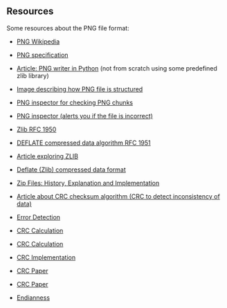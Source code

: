 ## Resources
Some resources about the PNG file format:
- <a href="https://en.wikipedia.org/wiki/PNG#File_format">PNG Wikipedia</a>
- <a href="http://www.libpng.org/pub/png/spec/1.2/PNG-Contents.html">PNG specification</a>
- <a href="https://www.da.vidbuchanan.co.uk/blog/hello-png.html">Article: PNG writer in Python</a> (not from scratch using some predefined zlib library)
- <a href="https://github.com/corkami/pics/blob/master/binary/PNG.png">Image describing how PNG file is structured</a>
- <a href="https://rameshvarun.github.io/binary-inspector/png/#">PNG inspector for checking PNG chunks</a>
- <a href="https://www.nayuki.io/page/png-file-chunk-inspector">PNG inspector (alerts you if the file is incorrect)</a>
- <a href="https://www.rfc-editor.org/rfc/rfc1950">Zlib RFC 1950</a>
- <a href="https://www.ietf.org/rfc/rfc1951.txt">DEFLATE compressed data algorithm RFC 1951</a>
- <a href="https://www.euccas.me/zlib/">Article exploring ZLIB</a>
- <a href="https://github.com/libyal/assorted/blob/main/documentation/Deflate%20(zlib)%20compressed%20data%20format.asciidoc">Deflate (Zlib) compressed data format</a>
- <a href="https://hanshq.net/zip.html">Zip Files: History, Explanation and Implementation</a>
- <a href="http://www.sunshine2k.de/articles/coding/crc/understanding_crc.html">Article about CRC checksum algorithm (CRC to detect inconsistency of data)</a>
- <a href="https://book.systemsapproach.org/direct/error.html#cyclic-redundancy-check">Error Detection</a>
- <a href="https://fastercapital.com/startup-topic/CRC-Calculation.html">CRC Calculation</a>
- <a href="https://ietresearch.onlinelibrary.wiley.com/doi/10.1049/joe.2019.0727">CRC Calculation</a>
- <a href="https://barrgroup.com/blog/crc-series-part-3-crc-implementation-code-cc">CRC Implementation</a>
- <a href="https://stigge.org/martin/pub/SAR-PR-2006-05.pdf">CRC Paper</a>
- <a href="https://perswww.kuleuven.be/~u0068190/Onderwijs/Extra_info/crc.pdf">CRC Paper</a>

- <a href="https://en.wikipedia.org/wiki/Endianness#Big-endian">Endianness</a>



<!-- https://www.nayuki.io/res/dumb-png-output-java/png-file-format.svg -->
<!-- https://kg86.github.io/visstr/dist/vis_str_demo.html lz77 algorithm -->

